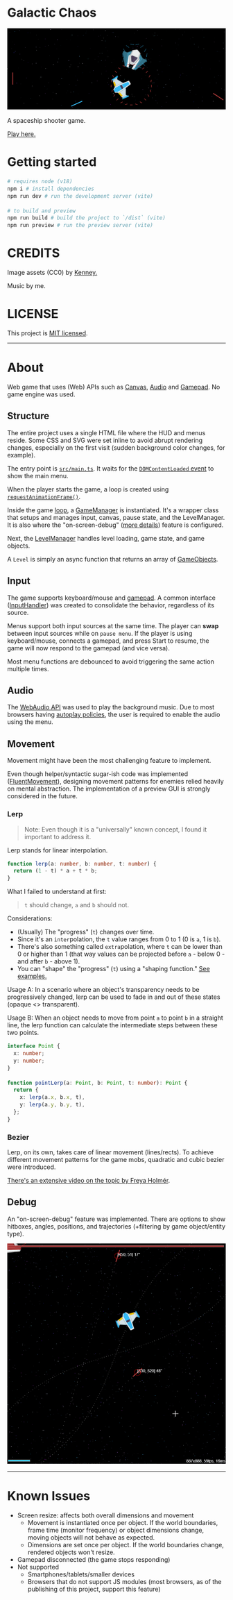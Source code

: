 # Galactic Chaos

!["banner"](./alt-banner.gif "banner")

A spaceship shooter game. 

[Play here.](https://galactic-chaos.ghpages.io/)

# Getting started

```bash
# requires node (v18)
npm i # install dependencies
npm run dev # run the development server (vite)

# to build and preview
npm run build # build the project to `/dist` (vite)
npm run preview # run the preview server (vite)
```

# CREDITS

Image assets (CC0) by [Kenney.](https://www.kenney.nl/)

Music by me.

# LICENSE

This project is [MIT licensed](../LICENSE).

---

# About

Web game that uses (Web) APIs such as [Canvas](https://developer.mozilla.org/en-US/docs/Web/API/CanvasRenderingContext2D), [Audio](https://developer.mozilla.org/en-US/docs/Web/API/Web_Audio_API) and [Gamepad](https://developer.mozilla.org/en-US/docs/Web/API/Gamepad_API). No game engine was used.

## Structure

The entire project uses a single HTML file where the HUD and menus reside. Some CSS and SVG were set inline to avoid abrupt rendering changes, especially on the first visit (sudden background color changes, for example).

The entry point is [`src/main.ts`](../src/main.ts). It waits for the [`DOMContentLoaded` event](https://developer.mozilla.org/en-US/docs/Web/API/Window/DOMContentLoaded_event) to show the main menu.

When the player starts the game, a loop is created using [`requestAnimationFrame()`](https://developer.mozilla.org/en-US/docs/Web/API/window/requestAnimationFrame).

Inside the game [loop](../src/main/loop.ts), a [GameManager](../src/main/GameManager.ts) is instantiated. It's a wrapper class that setups and manages input, canvas, pause state, and the LevelManager. It is also where the "on-screen-debug" ([more details](#debug)) feature is configured.

Next, the [LevelManager](../src/level/LevelManager.ts) handles level loading, game state, and game objects.

A `Level` is simply an async function that returns an array of [GameObjects](../src/objects/shared/GameObject.ts).

## Input

The game supports keyboard/mouse and [gamepad](https://developer.mozilla.org/en-US/docs/Web/API/Gamepad_API/Using_the_Gamepad_API). A common interface ([InputHandler](../src/common/controls/Input.ts)) was created to consolidate the behavior, regardless of its source.

Menus support both input sources at the same time. The player can **swap** between input sources while on `pause menu`. If the player is using keyboard/mouse, connects a gamepad, and press Start to resume, the game will now respond to the gamepad (and vice versa). 

Most menu functions are debounced to avoid triggering the same action multiple times.

## Audio

The [WebAudio API](https://developer.mozilla.org/en-US/docs/Web/API/Web_Audio_API) was used to play the background music. Due to most browsers having [autoplay policies](https://developer.chrome.com/blog/autoplay/#webaudio), the user is required to enable the audio using the menu.

## Movement

Movement might have been the most challenging feature to implement.

Even though helper/syntactic sugar-ish code was implemented ([FluentMovement](../src/objects/shared/movement/FluentMovement.ts)), designing movement patterns for enemies relied heavily on mental abstraction. The implementation of a preview GUI is strongly considered in the future.

### Lerp

> Note: Even though it is a "universally" known concept, I found it important to address it.

Lerp stands for linear interpolation.

```ts
function lerp(a: number, b: number, t: number) {
  return (1 - t) * a + t * b;
}
```

What I failed to understand at first:

> `t` should change, `a` and `b` should not.

Considerations:

- (Usually) The "progress" (`t`) changes over time.
- Since it's an `inter`polation, the `t` value ranges from 0 to 1 (0 is `a`, 1 is `b`).
- There's also something called `extra`polation, where `t` can be lower than 0 or higher than 1 (that way values can be projected before `a` - below 0 - and after `b` - above 1).
- You can "shape" the "progress" (`t`) using a "shaping function." [See examples.](https://easings.net/)

Usage A: In a scenario where an object's transparency needs to be progressively changed, lerp can be used to fade in and out of these states (opaque <> transparent).

Usage B: When an object needs to move from point `a` to point `b` in a straight line, the lerp function can calculate the intermediate steps between these two points.

```ts
interface Point {
  x: number;
  y: number;
}

function pointLerp(a: Point, b: Point, t: number): Point {
  return {
    x: lerp(a.x, b.x, t),
    y: lerp(a.y, b.y, t),
  };
}
```

### Bezier

Lerp, on its own, takes care of linear movement (lines/rects). To achieve different movement patterns for the game mobs, quadratic and cubic bezier were introduced.

[There's an extensive video on the topic by Freya Holmér](https://youtu.be/aVwxzDHniEw).

## Debug

An "on-screen-debug" feature was implemented. There are options to show hitboxes, angles, positions, and trajectories (+filtering by game object/entity type).

!["on-screen-debug"](./debug-mode.gif "on-screen-debug")

---

# Known Issues

- Screen resize: affects both overall dimensions and movement
  - Movement is instantiated once per object. If the world boundaries, frame time (monitor frequency) or object dimensions change, moving objects will not behave as expected.
  - Dimensions are set once per object. If the world boundaries change, rendered objects won't resize.
- Gamepad disconnected (the game stops responding)
- Not supported
  - Smartphones/tablets/smaller devices
  - Browsers that do not support JS modules (most browsers, as of the publishing of this project, support this feature)
